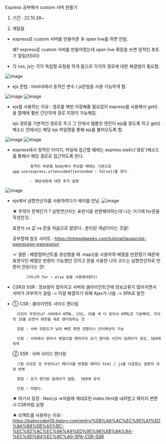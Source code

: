 Express 공부해서 custom 서버 만들기

1. 기간 : 22.10.26~

2. 깨달음

  - express로 custom 서버를 만들어준 후 open live를 하면 안됨.
  
    왜? express로 custom 서버를 만들어줬는데 open live 확장을 쓰면 정적인 포트가 열림(5500)
    
  - 각 css, js는 각각 독립형 요청을 하게 됨으로 각각의 경로에 대한 해결법이 필요함.
  
  ![image](https://user-images.githubusercontent.com/108196588/197934730-1cf7e3c2-2ec5-4b18-812f-6c1d266d7220.png)
  
  - ejs 문법 : html내에서 동적인 변수 / js문법을 사용 가능하게 함.
  
  ![image](https://user-images.githubusercontent.com/108196588/197978601-92313760-b45e-4bf4-be49-01b2bbe55fc1.png)
  ![image](https://user-images.githubusercontent.com/108196588/197978753-0ae3ffb5-4f00-4327-af21-abc08b4e84ab.png)
  
  - ejs를 사용하는 이유 : 경로를 매번 지정해줄 필요없이 express를 사용해서 get()을 할때에 훨씬 간단하게 경로 지정이 가능해짐.
  
      ejs 경로를 기본적인 경로로 주고 그 안에서 템플릿 엔진이 ejs를 찾도록 하고 get()메소드 안에서는 해당 ejs 파일명을 통해 ejs를 불러오도록 함.
      
  ![image](https://user-images.githubusercontent.com/108196588/197979135-90388a29-524f-43c8-99d4-0b877d9d31d4.png)
  ![image](https://user-images.githubusercontent.com/108196588/197979041-31833cd9-f7aa-4674-8ea0-c0728afae036.png)
  
  - express에서 정적인 이미지, 파일에 접근할 떄에는 express.static('경로')메소드를 통해서 해당 경로로 접근하도록 한다.
  
                동적인 부분을 body에서 파싱할 때에는 기본으로 app.use(express.urlencoded({extended : false})를 한다.
                
                ☞ 해당내용에 대한 추가 설명
![image](https://user-images.githubusercontent.com/108196588/197980719-ae3aed4b-b873-430e-9036-c1749719c40b.png)
                
                  
  - ejs에서 삼항연산자를 사용하려다가 에러를 만남.
  ![image](https://user-images.githubusercontent.com/108196588/198182758-60ab31f3-2bbd-45a6-b07b-006e54793d97.png)
  
    ★ 무엇이 문제인가 ? 삼항연산자는 표현식을 반환해야하는데 나는 거기에 for문을 작성한것.
    
       표현식 vs 값 vs 문을 처음으로 알았다.. 분리된 개념이라는 것을!
       
       공부할때 참조 사이트 :  https://intrepidgeeks.com/tutorial/javascript-expression-expression
       
    ☞ 결론 : 배열컴퍼넌트를 생성했을 때 .map()을 사용하여 배열을 반환했기 때문에 표현식인 배열은 반환이 가능했던 것이고 문을 사용한 나의 코드는 삼항연산자로 반환이 안된다는 것!
    
              그러니까 for ~ else 문을 사용해야한다!

  - CSR과 SSR : 정보량이 많아지고 서버와 클라이언트간에 정보교류가 많아지면서 서버가 과부하가 걸림 -> 이걸 해결하기 위해 Ajax가 나옴 -> SPA로 발전
  - 
      ① CSR : 클라이언트 사이드 렌더링
      
          이것이 무엇이냐? 서버에서 HTML, CSS, JS를 싹 다 받아서 HTML은 기본뼈대, 각각의 JS를 보면서 화면을 새로 렌더링하는 것
          
          장점 : 서버 의존도가 낮아 빠른 화면 전환이나 인터렉션이 가능
          
          단점 : 서버에서 받아서 렌덜이할 때까지의 초기 렌더링 시간이 딜레이가 생김. SEO에 취약
          
      ② SSR : 서버 사이드 렌더링
      
          그럼 이것은 또 무엇이냐? 페이지를 변경할 때마다 html / js를 다운받는 일련의 과정 반복
          
          장점 : 초기 렌더링 딜레이가 없음.  SEO에 유리
          
          단점 : 어렵다.
          
      ★ 여기서 등장 : Next.js =>처음에 제대로된 index.html을 내려받고 페이지 변환시 CSR처럼 실행
      
      ★ 리액트를 사용하는 이유 : https://babycoder05.tistory.com/entry/%EB%A6%AC%EC%95%A1%ED%8A%B8%EB%A5%BC-%EC%82%AC%EC%9A%A9%ED%95%98%EB%8A%94-%EC%9D%B4%EC%9C%A0-SPA-CSR-SSR
